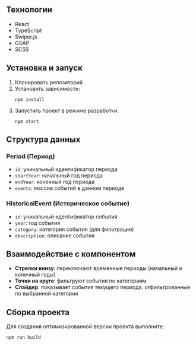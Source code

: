 
## Технологии

- React
- TypeScript
- Swiper.js
- GSAP
- SCSS

## Установка и запуск

1. Клонировать репозиторий
2. Установить зависимости:
   ```
   npm install
   ```
3. Запустить проект в режиме разработки:
   ```
   npm start
   ```


## Структура данных

### Period (Период)

- `id`: уникальный идентификатор периода
- `startYear`: начальный год периода
- `endYear`: конечный год периода
- `events`: массив событий в данном периоде

### HistoricalEvent (Историческое событие)

- `id`: уникальный идентификатор события
- `year`: год события
- `category`: категория события (для фильтрации)
- `description`: описание события

## Взаимодействие с компонентом

- **Стрелки внизу**: переключают временные периоды (начальный и конечный годы)
- **Точки на круге**: фильтруют события по категориям
- **Слайдер**: показывает события текущего периода, отфильтрованные по выбранной категории 

## Сборка проекта

Для создания оптимизированной версии проекта выполните:
```
npm run build
```
